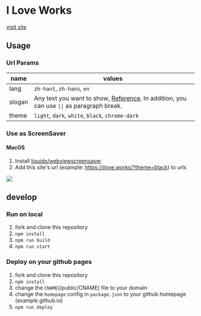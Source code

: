 # I Love Works

[visit site](https://ilove.works)

## Usage

### Url Params

name  |values
------|--------------------
lang  |`zh-hant`, `zh-hans`, `en`
slogan|Any text you want to show, [Reference](https://ilove.works/settings/slogan). In addition, you can use <code>&#124;&#124;</code> as paragraph break.  
theme |`light`, `dark`, `white`, `black`, `chrome-dark`

### Use as ScreenSaver

#### MacOS

1. Install [liquidx/webviewscreensaver](https://github.com/liquidx/webviewscreensaver)
2. Add this site's url (example: https://ilove.works/?theme=black) to urls

![](https://github.com/sorcererxw/iloveworks/blob/master/resources/macos-screensaver-guide.png?raw=true)

## develop

### Run on local
1. fork and clone this repository
2. `npm install`
3. `npm run build`
4. `npm run start`

### Deploy on your github pages

1. fork and clone this repository
2. `npm install`
3. change the `CNAME`(/public/CNAME) file to your domain
4. change the `homepage` config in `package.json` to your github homepage (example.github.io)
5. `npm run deploy`
